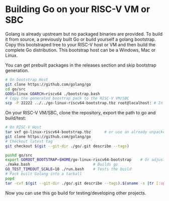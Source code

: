 # Building Go on your RISC-V VM or SBC

Golang is already upstream but no packaged binaries are provided. To build it from source, a previously built Go or build yourself a golang bootstrap. Copy this bootstraped tree to your RISC-V host or VM and then build the complete Go distribution. This bootstrap host can be a Windows, Mac or Linux.

You can get prebuilt packages in the releases section and skip bootstrap generation.

```bash
# On bootstrap Host
git clone https://github.com/golang/go
cd go/src
GOOS=linux GOARCH=riscv64 ./bootstrap.bash
# Copy the generated boostrap pack to the RISC-V VM/SBC
scp -P 22222 ../../go-linux-riscv64-bootstrap.tbz root@localhost: # In case you use the VM provided here
```

On your RISC-V VM/SBC, clone the repository, export the path to go and build/test:

```bash
# On RISC-V Host
tar vxf go-linux-riscv64-bootstrap.tbz      # or use an already unpacked Go
git clone https://github.com/golang/go
# Checkout latest tag
git checkout $(git --git-dir ./go/.git describe --tags)

pushd go/src
export GOROOT_BOOTSTRAP=$HOME/go-linux-riscv64-bootstrap    # Or adjust to your local go
./make.bash                            # Builds go
GO_TEST_TIMEOUT_SCALE=10 ./run.bash    # Tests the build
# Pack built Golang into a tarball
popd
tar -cvf $(git --git-dir ./go/.git describe --tags).$(uname -s |tr [:upper:] [:lower:])-$(uname -m).tar --exclude=pkg/obj --exclude=.git go
```

Now you can use this go build for testing/developing other projects.
